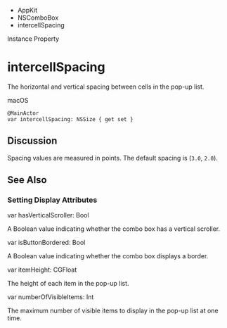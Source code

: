 

- AppKit
- NSComboBox
-  intercellSpacing 

Instance Property

# intercellSpacing

The horizontal and vertical spacing between cells in the pop-up list.

macOS

``` source
@MainActor
var intercellSpacing: NSSize { get set }
```

## Discussion

Spacing values are measured in points. The default spacing is (`3.0`, `2.0`).

## See Also

### Setting Display Attributes

var hasVerticalScroller: Bool

A Boolean value indicating whether the combo box has a vertical scroller.

var isButtonBordered: Bool

A Boolean value indicating whether the combo box displays a border.

var itemHeight: CGFloat

The height of each item in the pop-up list.

var numberOfVisibleItems: Int

The maximum number of visible items to display in the pop-up list at one time.

